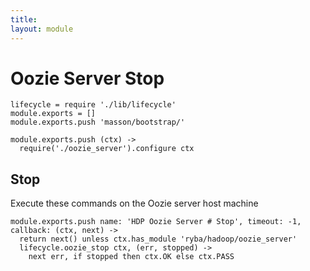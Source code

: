 ```yaml
---
title: 
layout: module
---
```


# Oozie Server Stop

    lifecycle = require './lib/lifecycle'
    module.exports = []
    module.exports.push 'masson/bootstrap/'

    module.exports.push (ctx) ->
      require('./oozie_server').configure ctx

## Stop

Execute these commands on the Oozie server host machine

    module.exports.push name: 'HDP Oozie Server # Stop', timeout: -1, callback: (ctx, next) ->
      return next() unless ctx.has_module 'ryba/hadoop/oozie_server'
      lifecycle.oozie_stop ctx, (err, stopped) ->
        next err, if stopped then ctx.OK else ctx.PASS
